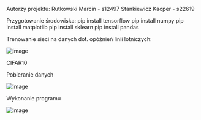 Autorzy projektu:
	Rutkowski Marcin - s12497
	Stankiewicz Kacper - s22619

Przygotowanie środowiska: 
	pip install tensorflow
	pip install numpy 
	pip install matplotlib 
	pip install sklearn 
	pip install pandas


Trenowanie sieci na danych dot. opóźnień linii lotniczych:

![image](https://github.com/KacperStankiewicz/NAI/assets/37616390/faf1a2d0-f050-4277-8413-4c85cacfb86a)

CIFAR10

Pobieranie danych 

![image](https://github.com/KacperStankiewicz/NAI/assets/37616390/66b51bc4-491f-4bff-968e-e72b5224c0cb)

Wykonanie programu

![image](https://github.com/KacperStankiewicz/NAI/assets/37616390/6e0f9cb2-d2c4-41cd-b322-d21e91fae1c5)

